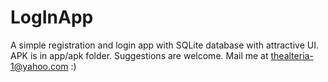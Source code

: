# LogInApp
A simple registration and login app with SQLite database with attractive UI.
APK is in app/apk folder.
Suggestions are welcome. Mail me at thealteria-1@yahoo.com :)

